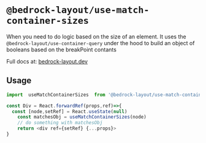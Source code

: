 # `@bedrock-layout/use-match-container-sizes`

When you need to do logic based on the size of an element. It uses the `@bedrock-layout/use-container-query` under the hood to build an object of booleans based on the breakPoint contants

Full docs at: [bedrock-layout.dev](https://bedrock-layout.dev/)

## Usage

```javascript
import  useMatchContainerSizes  from '@bedrock-layout/use-match-container-sizes';

const Div = React.forwardRef(props,ref)=>{
  const [node,setRef] = React.useState(null)
    const matchesObj = useMatchContainerSizes(node)
    // do something with matchesObj
    return <div ref={setRef} {...props}>
}
```
